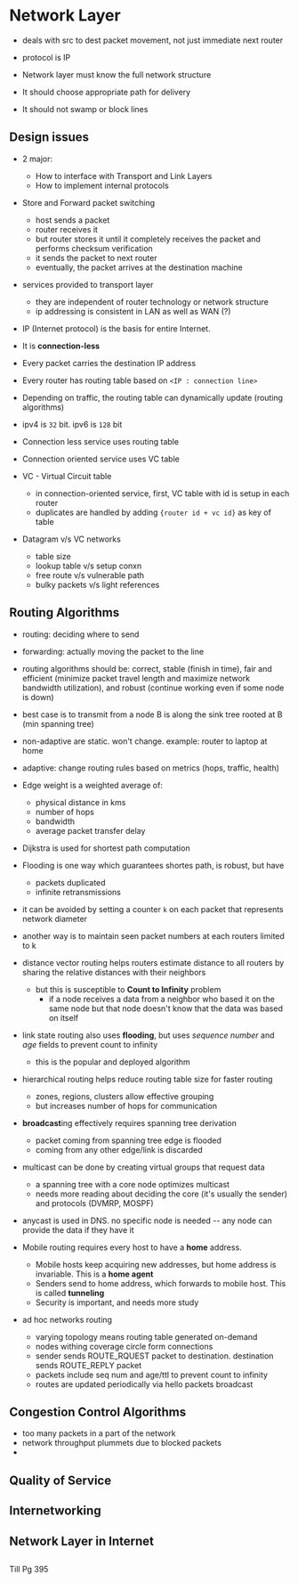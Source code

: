 # Network Layer

- deals with src to dest packet movement, not just immediate next router
- protocol is IP

- Network layer must know the full network structure
- It should choose appropriate path for delivery
- It should not swamp or block lines

## Design issues
- 2 major:
	- How to interface with Transport and Link Layers
	- How to implement internal protocols

- Store and Forward packet switching
	- host sends a packet
	- router receives it
	- but router stores it until it completely receives the packet and performs checksum verification
	- it sends the packet to next router
	- eventually, the packet arrives at the destination machine

- services provided to transport layer
	- they are independent of router technology or network structure
	- ip addressing is consistent in LAN as well as WAN (?)

- IP (Internet protocol) is the basis for entire Internet.
- It is **connection-less**
- Every packet carries the destination IP address
- Every router has routing table based on `<IP : connection line>`
- Depending on traffic, the routing table can dynamically update (routing algorithms)
- ipv4 is `32` bit. ipv6 is `128` bit

- Connection less service uses routing table
- Connection oriented service uses VC table

- VC - Virtual Circuit table
	- in connection-oriented service, first, VC table with id is setup in each router
	- duplicates are handled by adding `{router id + vc id}` as key of table

- Datagram v/s VC networks
	- table size	
	- lookup table v/s setup conxn
	- free route v/s vulnerable path
	- bulky packets v/s light references
	

## Routing Algorithms
- routing: deciding where to send
- forwarding: actually moving the packet to the line
- routing algorithms should be: correct, stable (finish in time), fair and efficient (minimize packet travel length and maximize network bandwidth utilization), and robust (continue working even if some node is down)
- best case is to transmit from a node B is along the sink tree rooted at B (min spanning tree)

- non-adaptive are static. won't change. example: router to laptop at home
- adaptive: change routing rules based on metrics (hops, traffic, health)

- Edge weight is a weighted average of:
	- physical distance in kms
	- number of hops
	- bandwidth
	- average packet transfer delay
- Dijkstra is used for shortest path computation

- Flooding is one way which guarantees shortes path, is robust, but have
	- packets duplicated
	- infinite retransmissions
- it can be avoided by setting a counter `k`  on each packet that represents network diameter
- another way is to maintain seen packet numbers at each routers limited to k

- distance vector routing helps routers estimate distance to all routers by sharing the relative distances with their neighbors
	- but this is susceptible to **Count to Infinity** problem
		- if a node receives a data from a neighbor who based it on the same node but that node doesn't know that the data was based on itself

- link state routing also uses **flooding**, but uses _sequence number_ and _age_ fields to prevent count to infinity
	- this is the popular and deployed algorithm

- hierarchical routing helps reduce routing table size for faster routing
	- zones, regions, clusters allow effective grouping
	- but increases number of hops for communication

- **broadcast**ing effectively requires spanning tree derivation
	- packet coming from spanning tree edge is flooded
	- coming from any other edge/link is discarded

- multicast can be done by creating virtual groups that request data
	- a spanning tree with a core node optimizes multicast
	- needs more reading about deciding the core (it's usually the sender) and protocols (DVMRP, MOSPF)

- anycast is used in DNS. no specific node is needed -- any node can provide the data if they have it

- Mobile routing requires every host to have a **home** address.
	- Mobile hosts keep acquiring new addresses, but home address is invariable. This is a **home agent**
	- Senders send to home address, which forwards to mobile host. This is called **tunneling**
	- Security is important, and needs more study

- ad hoc networks routing
	- varying topology means routing table generated on-demand
	- nodes withing coverage circle form connections
	- sender sends ROUTE_RQUEST packet to destination. destination sends ROUTE_REPLY packet
	- packets include seq num and age/ttl to prevent count to infinity
	- routes are updated periodically via hello packets broadcast

## Congestion Control Algorithms
- too many packets in a part of the network
- network throughput plummets due to blocked packets
- 

## Quality of Service

## Internetworking

## Network Layer in Internet

## 



Till Pg 395


